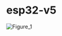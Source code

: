 # esp32-v5

![Figure_1](https://github.com/user-attachments/assets/e3930069-bd74-4271-abbb-cf8a52917347)
